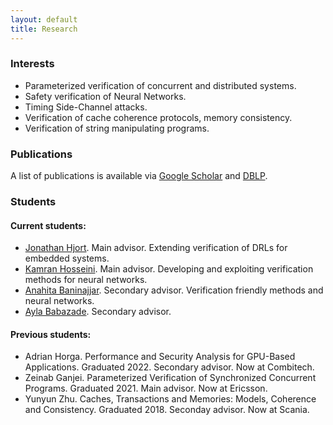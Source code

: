 ```yaml
---
layout: default
title: Research
---
```


<div class="post">
	<h3>Interests</h3>
	<ul>
  		<li>Parameterized verification of concurrent and distributed systems.</li>	
		<li>Safety verification of Neural Networks.</li>
  		<li>Timing Side-Channel attacks.</li>
		<li>Verification of cache coherence protocols, memory consistency.</li>
		<li>Verification of string manipulating programs.</li>
  	</ul>
	<h3>Publications</h3>
	<p>A list of publications is available via <a href="https://scholar.google.com/citations?user=NHzseuEAAAAJ&hl=sv&oi=ao">Google Scholar</a>
	and <a href="https://dblp.org/pid/06/0.html">DBLP</a>.</p>
	<h3>Students</h3>
	<h4>Current students:</h4>
	<ul>
	  <li><a href="https://liu.se/medarbetare/jonhj37">Jonathan Hjort</a>. Main advisor. Extending verification of DRLs for embedded systems.</li>
  	  <li><a href="https://liu.se/medarbetare/kamho23">Kamran Hosseini</a>. Main advisor. Developing and exploiting verification methods for neural networks.</li>
  	  <li><a href="https://portal.research.lu.se/en/persons/anahita-baninajjar">Anahita Baninajjar</a>. Secondary advisor. Verification friendly methods and neural networks.</li>
  	  <li><a href="https://liu.se/en/employee/aylba04">Ayla Babazade</a>. Secondary advisor. </li>		
  	</ul>
	<h4>Previous students:</h4>
	<ul>	
  		<li> Adrian Horga. Performance and Security Analysis for GPU-Based Applications. Graduated 2022. Secondary advisor. Now at Combitech.</li>
  		<li> Zeinab Ganjei. Parameterized Verification of Synchronized Concurrent Programs. Graduated 2021. Main advisor. Now at Ericsson.</li>
  		<li> Yunyun Zhu. Caches, Transactions and Memories: Models, Coherence and Consistency. Graduated 2018. Seconday advisor. Now at Scania.</li>		
  	</ul>

</div>

